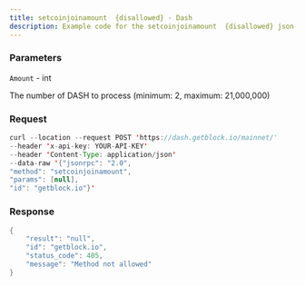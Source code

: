 ```yaml
---
title: setcoinjoinamount  {disallowed} - Dash
description: Example code for the setcoinjoinamount  {disallowed} json-rpc method. Сomplete guide on how to use setcoinjoinamount  {disallowed} json-rpc in GetBlock.io Web3 documentation.
---
```


### Parameters


`Amount` - int

The number of DASH to process (minimum: 2, maximum: 21,000,000)

### Request

``` java
curl --location --request POST 'https://dash.getblock.io/mainnet/' 
--header 'x-api-key: YOUR-API-KEY' 
--header 'Content-Type: application/json' 
--data-raw '{"jsonrpc": "2.0",
"method": "setcoinjoinamount",
"params": [null],
"id": "getblock.io"}'
```

###  Response

``` java
{
    "result": "null",
    "id": "getblock.io",
    "status_code": 405,
    "message": "Method not allowed"
}
```

